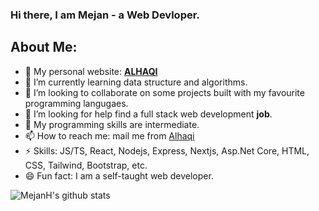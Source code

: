 ### Hi there, I am Mejan - a Web Devloper.

## About Me:

- 🔭 My personal website: [**ALHAQI**](http://alhaqi.com/)
- 🌱 I’m currently learning data structure and algorithms.
- 👯 I’m looking to collaborate on some projects built with my favourite programming langugaes.
- 🤔 I’m looking for help find a full stack web development **job**.
- 💬 My programming skills are intermediate.
- 📫 How to reach me: mail me from [Alhaqi](https://alhaqi.com/)
- ⚡ Skills: JS/TS, React, Nodejs, Express, Nextjs, Asp.Net Core, HTML, CSS, Tailwind, Bootstrap, etc.
- 😄 Fun fact: I am a self-taught web developer.

![MejanH's github stats](https://github-readme-stats.vercel.app/api?username=MejanH&show_icons=true)

